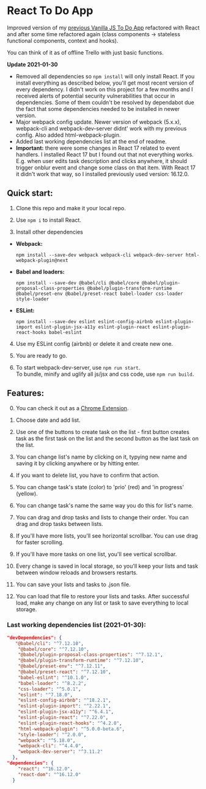# React To Do App

Improved version of my [previous Vanilla JS To Do App](https://github.com/Ruler90/to-do-app-1-js) refactored with React and after some time refactored again (class components -> stateless functional components, context and hooks).

You can think of it as of offline Trello with just basic functions.

**Update 2021-01-30**
- Removed all dependencies so ```npm install``` will only install React. If you install everything as described below, you'll get most recent version of every dependency. I didn't work on this project for a few months and I received alerts of potential security vulnerabilities that occur in dependencies. Some of them couldn't be resolved by dependabot due the fact that some dependencies needed to be installed in newer version.
- Major webpack config update. Newer version of webpack (5.x.x), webpack-cli and webpack-dev-server didnt' work with my previous config. Also added html-webpack-plugin.
- Added last working dependencies list at the end of readme.
- **Important:** there were some changes in React 17 related to event handlers. I installed React 17 but I found out that not everything works. E.g. when user edits task description and clicks anywhere, it should trigger onblur event and change some class on that item. With React 17 it didn't work that way, so I installed previously used version: 16.12.0.

## Quick start:

1. Clone this repo and make it your local repo.

2. Use ```npm i``` to install React.

3. Install other dependencies
- **Webpack:**
    ```
    npm install --save-dev webpack webpack-cli webpack-dev-server html-webpack-plugin@next
    ```
- **Babel and loaders:**
    ```
    npm install --save-dev @babel/cli @babel/core @babel/plugin-proposal-class-properties @babel/plugin-transform-runtime @babel/preset-env @babel/preset-react babel-loader css-loader style-loader
    ```
- **ESLint:**
    ```
    npm install --save-dev eslint eslint-config-airbnb eslint-plugin-import eslint-plugin-jsx-a11y eslint-plugin-react eslint-plugin-react-hooks babel-eslint
    ```

4. Use my ESLint config (airbnb) or delete it and create new one.

5. You are ready to go.

6. To start webpack-dev-server, use ```npm run start```.  
To bundle, minify and uglify all js/jsx and css code, use ```npm run build```.

## Features:

0. You can check it out as a [Chrome Extension](https://chrome.google.com/webstore/detail/to-do-app/khekhpfpmeododajpdckhknoaeibcicf).

1. Choose date and add list.
2. Use one of the buttons to create task on the list - first button creates task as the first task on the list and the second button as the last task on the list.
3. You can change list's name by clicking on it, typying new name and saving it by clicking anywhere or by hitting enter.
4. If you want to delete list, you have to confirm that action.
5. You can change task's state (color) to 'prio' (red) and 'in progress' (yellow).
6. You can change task's name the same way you do this for list's name.
7. You can drag and drop tasks and lists to change their order. You can drag and drop tasks between lists.
8. If you'll have more lists, you'll see horizontal scrollbar. You can use drag for faster scrolling.
9. If you'll have more tasks on one list, you'll see vertical scrollbar.
10. Every change is saved in local storage, so you'll keep your lists and task between window reloads and browsers restarts.
11. You can save your lists and tasks to .json file.
12. You can load that file to restore your lists and tasks. After successful load, make any change on any list or task to save everything to local storage.

### Last working dependencies list (2021-01-30):

```json
"devDependencies": {
   "@babel/cli": "^7.12.10",
    "@babel/core": "^7.12.10",
    "@babel/plugin-proposal-class-properties": "^7.12.1",
    "@babel/plugin-transform-runtime": "^7.12.10",
    "@babel/preset-env": "^7.12.11",
    "@babel/preset-react": "^7.12.10",
    "babel-eslint": "^10.1.0",
    "babel-loader": "^8.2.2",
    "css-loader": "^5.0.1",
    "eslint": "^7.18.0",
    "eslint-config-airbnb": "^18.2.1",
    "eslint-plugin-import": "^2.22.1",
    "eslint-plugin-jsx-a11y": "^6.4.1",
    "eslint-plugin-react": "^7.22.0",
    "eslint-plugin-react-hooks": "^4.2.0",
    "html-webpack-plugin": "^5.0.0-beta.6",
    "style-loader": "^2.0.0",
    "webpack": "^5.18.0",
    "webpack-cli": "^4.4.0",
    "webpack-dev-server": "^3.11.2"
  },
"dependencies": {
    "react": "^16.12.0",
    "react-dom": "^16.12.0"
  }
```
